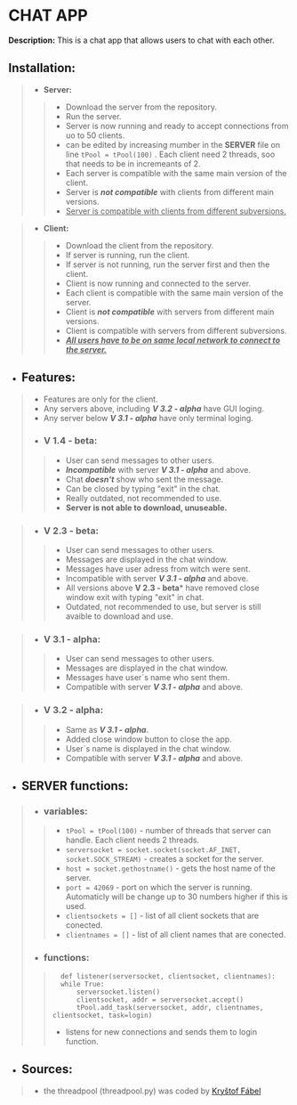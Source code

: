 
**<h1>CHAT APP</h1>**

**Description:**
This is a chat app that allows users to chat with each other.

**<h2>Installation: </h2>**
> - **Server:**
> > - Download the server from the repository.
> > - Run the server.
> > - Server is now running and ready to accept connections from uo to 50 clients.
> > - can be edited by increasing mumber in the **SERVER** file on line `tPool = tPool(100)` . Each client need 2 threads, soo  that needs to be in incremeants of 2.
> > - Each server is compatible with the same main version of the client.
> > - Server is ***not compatible*** with clients from different main versions.
> > - <u>Server is compatible with clients from different subversions.</u>

> - **Client:**
> >- Download the client from the repository.
> > - If server is running, run the client.
> > - If server is not running, run the server first and then the client.
> > - Client is now running and connected to the server.
> > - Each client is compatible with the same main version of the server.
> > - Client is ***not compatible*** with servers from different main versions.
> > - Client is compatible with servers from different subversions.
> > - *<b><u>All users have to be on same local network to connect to the server.</b></u>*

- **<h2>Features:</h2>**
> - Features are only for the client.
> - Any servers above, including ***V 3.2 - alpha*** have GUI loging.
> - Any server below ***V 3.1 - alpha*** have only terminal loging.
> - <h3>V 1.4 - beta:</h3>
 > > - User can send messages to other users.
> > - ***Incompatible*** with server ***V 3.1 - alpha*** and above.
> > - Chat ***doesn't*** show who sent the message.
> > - Can be closed by typing "exit" in the chat.
> > - Really outdated, not recommended to use.
> > - **Server is not able to download, unuseable.**

>  - <h3>V 2.3 - beta:</h3>
> > - User can send messages to other users.
> > - Messages are displayed in the chat window.
> > - Messages have user adress from witch were sent.
> > - Incompatible with server ***V 3.1 - alpha*** and above.
> > - All versions above **V 2.3 - beta*** have removed close window exit with typing "exit" in chat.
> > - Outdated, not recommended to use, but server is still avaible to download and use.
        
>  - <h3>V 3.1 - alpha:</h3>
> > - User can send messages to other users.
> > - Messages are displayed in the chat window.
> > - Messages have user`s name who sent them.
> > - Compatible with server ***V 3.1 - alpha*** and above.

>  - <h3>V 3.2 - alpha:</h3>
> > - Same as ***V 3.1 - alpha***.
> > - Added close window button to close the app.
> > - User`s name is displayed in the chat window.
> > - Compatible with server ***V 3.1 - alpha*** and above.

- **<h2>SERVER functions:</h2>**
> - <h3>variables:</h3>
> > - `tPool = tPool(100)` - number of threads that server can handle. Each client needs 2 threads.
> > - `serversocket = socket.socket(socket.AF_INET, socket.SOCK_STREAM)` - creates a socket for the server.
> > - `host = socket.gethostname()` - gets the host name of the server.
> > - `port = 42069` - port on which the server is running. Automaticly will be change up to 30 numbers higher if this is used.
> > - `clientsockets = []` - list of all client sockets that are conected.
> > - `clientnames = []` - list of all client names that are conected.
> > 
> - <h3>functions:</h3>
>
> > ```
> >   def listener(serversocket, clientsocket, clientnames):
> >   while True:
> >       serversocket.listen()
> >       clientsocket, addr = serversocket.accept()
> >       tPool.add_task(serversocket, addr, clientnames, clientsocket, task=login)
> >  ```
> >  - listens for new connections and sends them to login function.




- **<h2>Sources:</h2>**
> - the threadpool (threadpool.py) was coded by [Kryštof Fábel](https://github.com/fabelkr)